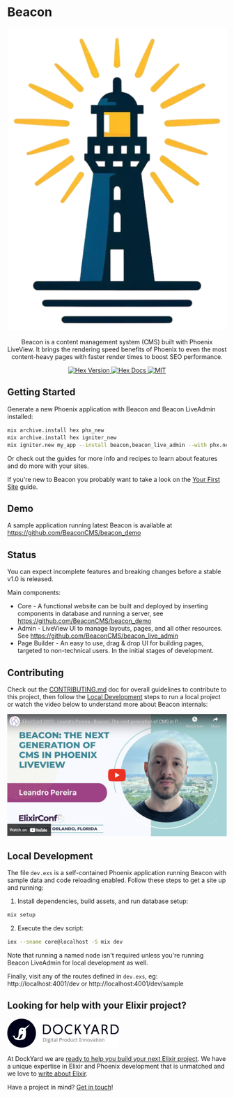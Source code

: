 # Beacon

<p align="center">
  <img src="https://raw.githubusercontent.com/BeaconCMS/beacon/main/assets/images/beacon.png" width="512" alt="Beacon logo">
</p>

<p align="center">
  Beacon is a content management system (CMS) built with Phoenix LiveView. It brings the rendering speed benefits of Phoenix to even the most content-heavy pages with faster render times to boost SEO performance.
</p>

<p align="center">
  <a href="https://hex.pm/packages/beacon">
    <img alt="Hex Version" src="https://img.shields.io/hexpm/v/beacon">
  </a>

  <a href="https://hexdocs.pm/beacon">
    <img alt="Hex Docs" src="http://img.shields.io/badge/hex.pm-docs-green.svg?style=flat">
  </a>

  <a href="https://opensource.org/licenses/MIT">
    <img alt="MIT" src="https://img.shields.io/hexpm/l/beacon">
  </a>
</p>

## Getting Started

Generate a new Phoenix application with Beacon and Beacon LiveAdmin installed:

```sh
mix archive.install hex phx_new
mix archive.install hex igniter_new
mix igniter.new my_app --install beacon,beacon_live_admin --with phx.new --beacon.site my_site
```

Or check out the guides for more info and recipes to learn about features and do more with your sites.

If you're new to Beacon you probably want to take a look on the [Your First Site](https://hexdocs.pm/beacon/your-first-site.html) guide.

## Demo

A sample application running latest Beacon is available at https://github.com/BeaconCMS/beacon_demo

## Status

You can expect incomplete features and breaking changes before a stable v1.0 is released.

Main components:
- Core - A functional website can be built and deployed by inserting components in database and running a server, see https://github.com/BeaconCMS/beacon_demo
- Admin - LiveView UI to manage layouts, pages, and all other resources. See https://github.com/BeaconCMS/beacon_live_admin
- Page Builder - An easy to use, drag & drop UI for building pages, targeted to non-technical users. In the initial stages of development.

## Contributing

Check out the [CONTRIBUTING.md](https://github.com/BeaconCMS/beacon/blob/main/CONTRIBUTING.md) doc for overall guidelines to contribute to this project,
then follow the [Local Development](https://github.com/BeaconCMS/beacon#local-development) steps to run a local project or watch the video below to understand more
about Beacon internals:

<a href="https://www.youtube.com/watch?v=5jk0fIJOFuc">
  <img src="https://raw.githubusercontent.com/BeaconCMS/beacon/main/assets/images/youtube_card.png" width="512" alt="YouTube card - ElixirConf 2023 - Leandro Pereira - Beacon: The next generation of CMS in Phoenix LiveView">
</a>

## Local Development

The file `dev.exs` is a self-contained Phoenix application running Beacon with sample data and code reloading enabled. Follow these steps to get a site up and running:

1. Install dependencies, build assets, and run database setup:

```sh
mix setup
```

2. Execute the dev script:

```sh
iex --sname core@localhost -S mix dev
```

Note that running a named node isn't required unless you're running Beacon LiveAdmin for local development as well.

Finally, visit any of the routes defined in `dev.exs`, eg: http://localhost:4001/dev or http://localhost:4001/dev/sample

## Looking for help with your Elixir project?

<img src="assets/images/dockyard.png" width="256" alt="DockYard logo">

At DockYard we are [ready to help you build your next Elixir project](https://dockyard.com/phoenix-consulting).
We have a unique expertise in Elixir and Phoenix development that is unmatched and we love to [write about Elixir](https://dockyard.com/blog/categories/elixir).

Have a project in mind? [Get in touch](https://dockyard.com/contact/hire-us)!
